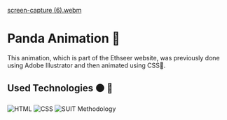 [screen-capture (6).webm](https://user-images.githubusercontent.com/125751323/225369852-c960efc8-ea5f-481f-96ae-ed4a3fa15bce.webm)

# Panda Animation :panda_face:

This animation, which is part of the Ethseer website, was previously done using Adobe Illustrator and then animated using CSS:large_blue_circle:. 

## Used Technologies :orange_circle: :large_blue_circle:

![HTML](https://img.shields.io/static/v1?label=&message=Html&color=orange&logo=html5&logoColor=white&style=for-the-badge)
![CSS](https://img.shields.io/static/v1?label=&message=css&color=blue&logo=css3&logoColor=white&style=for-the-badge)
![SUIT Methodology](https://img.shields.io/static/v1?label=&message=suitcss&color=lightblue&logo=suit&logoColor=white&style=for-the-badge)

